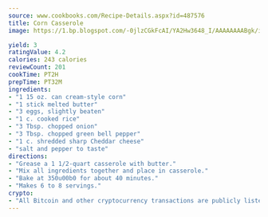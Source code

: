 ```yaml
---
source: www.cookbooks.com/Recipe-Details.aspx?id=487576
title: Corn Casserole
image: https://1.bp.blogspot.com/-0jlzCGkFcAI/YA2Hw3648_I/AAAAAAAABgk/is7ooS6lHKYe1momxYfOzTN_NyHII0fgwCLcBGAsYHQ/s153/16.png

yield: 3
ratingValue: 4.2
calories: 243 calories
reviewCount: 201
cookTime: PT2H
prepTime: PT32M
ingredients:
- "1 15 oz. can cream-style corn"
- "1 stick melted butter"
- "3 eggs, slightly beaten"
- "1 c. cooked rice"
- "3 Tbsp. chopped onion"
- "3 Tbsp. chopped green bell pepper"
- "1 c. shredded sharp Cheddar cheese"
- "salt and pepper to taste"
directions:
- "Grease a 1 1/2-quart casserole with butter."
- "Mix all ingredients together and place in casserole."
- "Bake at 350u00b0 for about 40 minutes."
- "Makes 6 to 8 servings."
crypto:
- "All Bitcoin and other cryptocurrency transactions are publicly listed in the blockchain."
---
```

